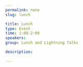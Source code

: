 ```yaml
---
permalink: none
slug: lunch

title: Lunch
type: Event
time: 1:00-2:00
speakers:
group: Lunch and Lightning Talks

description: 

---
```

